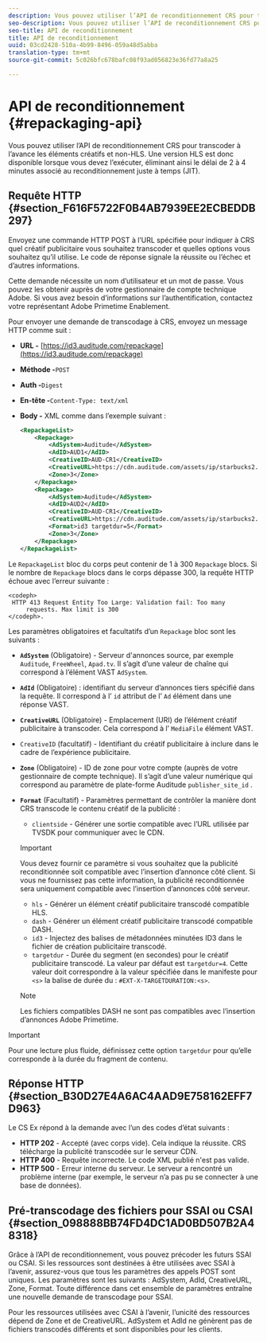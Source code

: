 ```yaml
---
description: Vous pouvez utiliser l’API de reconditionnement CRS pour transcoder à l’avance les éléments créatifs et non-HLS. Une version HLS est donc disponible lorsque vous devez l’exécuter, éliminant ainsi le délai de 2 à 4 minutes associé au reconditionnement juste à temps (JIT).
seo-description: Vous pouvez utiliser l’API de reconditionnement CRS pour transcoder à l’avance les éléments créatifs et non-HLS. Une version HLS est donc disponible lorsque vous devez l’exécuter, éliminant ainsi le délai de 2 à 4 minutes associé au reconditionnement juste à temps (JIT).
seo-title: API de reconditionnement
title: API de reconditionnement
uuid: 03cd2428-510a-4b99-8496-059a48d5abba
translation-type: tm+mt
source-git-commit: 5c026bfc678bafc08f93ad056823e36fd77a8a25

---
```



# API de reconditionnement {#repackaging-api}

Vous pouvez utiliser l’API de reconditionnement CRS pour transcoder à l’avance les éléments créatifs et non-HLS. Une version HLS est donc disponible lorsque vous devez l’exécuter, éliminant ainsi le délai de 2 à 4 minutes associé au reconditionnement juste à temps (JIT).

## Requête HTTP {#section_F616F5722F0B4AB7939EE2ECBEDDB297}

Envoyez une commande HTTP POST à l’URL spécifiée pour indiquer à CRS quel créatif publicitaire vous souhaitez transcoder et quelles options vous souhaitez qu’il utilise. Le code de réponse signale la réussite ou l’échec et d’autres informations.

Cette demande nécessite un nom d’utilisateur et un mot de passe. Vous pouvez les obtenir auprès de votre gestionnaire de compte technique Adobe. Si vous avez besoin d’informations sur l’authentification, contactez votre représentant Adobe Primetime Enablement.

Pour envoyer une demande de transcodage à CRS, envoyez un message HTTP comme suit :

* **URL -** [https://id3.auditude.com/repackage](https://id3.auditude.com/repackage)

* **Méthode -**`POST`

* **Auth -**`Digest`

* **En-tête -**`Content-Type: text/xml`

* **Body -** XML comme dans l’exemple suivant :

   ```xml
   <RepackageList>
       <Repackage>
           <AdSystem>Auditude</AdSystem>
           <AdID>AUD1</AdID>
           <CreativeID>AUD-CR1</CreativeID>
           <CreativeURL>https://cdn.auditude.com/assets/ip/starbucks2.mp4</CreativeURL>
           <Zone>3</Zone>
       </Repackage>
       <Repackage>
           <AdSystem>Auditude</AdSystem>
           <AdID>AUD2</AdID>
           <CreativeID>AUD-CR1</CreativeID>
           <CreativeURL>https://cdn.auditude.com/assets/ip/starbucks2.mp4</CreativeURL>
           <Format>id3 targetdur=5</Format>
           <Zone>3</Zone>
       </Repackage>
   </RepackageList>
   ```

Le `RepackageList` bloc du corps peut contenir de 1 à 300 `Repackage` blocs. Si le nombre de `Repackage` blocs dans le corps dépasse 300, la requête HTTP échoue avec l’erreur suivante :

```
<codeph>
 HTTP 413 Request Entity Too Large: Validation fail: Too many
     requests. Max limit is 300
</codeph>.
```


Les paramètres obligatoires et facultatifs d’un `Repackage` bloc sont les suivants :

* **`AdSystem`** (Obligatoire) - Serveur d&#39;annonces source, par exemple `Auditude`, `FreeWheel`, `Apad.tv`. Il s’agit d’une valeur de chaîne qui correspond à l’élément VAST `AdSystem`.

* **`AdId`** (Obligatoire) : identifiant du serveur d’annonces tiers spécifié dans la requête. Il correspond à l’ `id` attribut de l’ `Ad` élément dans une réponse VAST.

* **`CreativeURL`** (Obligatoire) - Emplacement (URI) de l’élément créatif publicitaire à transcoder. Cela correspond à l’ `MediaFile` élément VAST.

* `CreativeID` (facultatif) - Identifiant du créatif publicitaire à inclure dans le cadre de l’expérience publicitaire.
* **`Zone`** (Obligatoire) - ID de zone pour votre compte (auprès de votre gestionnaire de compte technique). Il s’agit d’une valeur numérique qui correspond au paramètre de plate-forme Auditude `publisher_site_id` .

* **`Format`** (Facultatif) - Paramètres permettant de contrôler la manière dont CRS transcode le contenu créatif de la publicité :

   * `clientside` - Générer une sortie compatible avec l’URL utilisée par TVSDK pour communiquer avec le CDN.
   >[!IMPORTANT]
   >
   >Vous devez fournir ce paramètre si vous souhaitez que la publicité reconditionnée soit compatible avec l’insertion d’annonce côté client. Si vous ne fournissez pas cette information, la publicité reconditionnée sera uniquement compatible avec l’insertion d’annonces côté serveur.

   * `hls` - Générer un élément créatif publicitaire transcodé compatible HLS.
   * `dash` - Générer un élément créatif publicitaire transcodé compatible DASH.
   * `id3` - Injectez des balises de métadonnées minutées ID3 dans le fichier de création publicitaire transcodé.
   * `targetdur` - Durée du segment (en secondes) pour le créatif publicitaire transcodé. La valeur par défaut est `targetdur=4`. Cette valeur doit correspondre à la valeur spécifiée dans le manifeste pour `<s>` la balise de durée  du : `#EXT-X-TARGETDURATION:<s>`.
   >[!NOTE]
   >
   >Les fichiers compatibles DASH ne sont pas compatibles avec l’insertion d’annonces Adobe Primetime.

>[!IMPORTANT]
>
>Pour une lecture plus fluide, définissez cette option `targetdur` pour qu’elle corresponde à la durée du fragment de contenu.

## Réponse HTTP {#section_B30D27E4A6AC4AAD9E758162EFF7D963}

Le CS Ex répond à la demande avec l’un des codes d’état suivants :

* **HTTP 202** - Accepté (avec corps vide). Cela indique la réussite. CRS télécharge la publicité transcodée sur le serveur CDN.
* **HTTP 400** - Requête incorrecte. Le code XML publié n&#39;est pas valide.
* **HTTP 500** - Erreur interne du serveur. Le serveur a rencontré un problème interne (par exemple, le serveur n’a pas pu se connecter à une base de données).

## Pré-transcodage des fichiers pour SSAI ou CSAI {#section_098888BB74FD4DC1AD0BD507B2A48318}

Grâce à l’API de reconditionnement, vous pouvez précoder les futurs  SSAI ou CSAI. Si les ressources sont destinées à être utilisées avec SSAI à l’avenir, assurez-vous que tous les paramètres des appels POST sont uniques. Les paramètres sont les suivants : AdSystem, AdId, CreativeURL, Zone, Format. Toute différence dans cet ensemble de paramètres entraîne une nouvelle demande de transcodage pour SSAI.

Pour les ressources utilisées avec CSAI à l’avenir, l’unicité des ressources dépend de Zone et de CreativeURL. AdSystem et AdId ne génèrent pas de fichiers transcodés différents et sont disponibles pour les clients.

